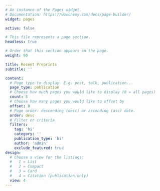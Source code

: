 ```yaml
---
# An instance of the Pages widget.
# Documentation: https://wowchemy.com/docs/page-builder/
widget: pages

active: false

# This file represents a page section.
headless: true

# Order that this section appears on the page.
weight: 90

title: Recent Preprints
subtitle: ''

content:
  # Page type to display. E.g. post, talk, publication...
  page_type: publication
  # Choose how much pages you would like to display (0 = all pages)
  count: 5
  # Choose how many pages you would like to offset by
  offset: 0
  # Page order: descending (desc) or ascending (asc) date.
  order: desc
  # Filter on criteria
  filters:
    tag: 'hi'
    category: ''
    publication_type: 'hi'
    author: 'admin'
    exclude_featured: true
design:
  # Choose a view for the listings:
  #   1 = List
  #   2 = Compact
  #   3 = Card
  #   4 = Citation (publication only)
  view: 4
---
```


